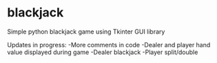 # blackjack
Simple python blackjack game using Tkinter GUI library

Updates in progress:
-More comments in code
-Dealer and player hand value displayed during game
-Dealer blackjack
-Player split/double
